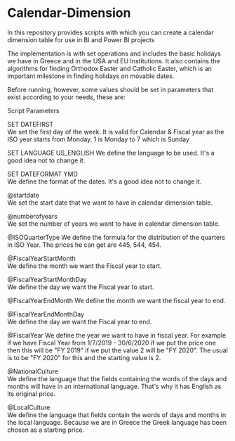 # Calendar-Dimension
In this repository provides scripts with which you can create a calendar dimension table for use in BI and Power BI projects

The implementation is with set operations and includes the basic holidays we have in Greece and in the USA and EU Institutions. 
It also contains the algorithms for finding Orthodox Easter and Catholic Easter, which is an important milestone in finding holidays on movable dates.

Before running, however, some values should be set in parameters that exist according to your needs, these are:

Script Parameters

SET DATEFIRST	
We set the first day of the week. It is valid for Calendar & Fiscal year as the ISO year starts from Monday. 1 is Monday to 7 which is Sunday

SET LANGUAGE US_ENGLISH	
We define the language to be used. It's a good idea not to change it.

SET DATEFORMAT YMD	
We define the format of the dates. It's a good idea not to change it.

@startdate	
We set the start date that we want to have in calendar dimension table.

@numberofyears	
We set the number of years we want to have in calendar dimension table.

@ISOQuarterType	
We define the formula for the distribution of the quarters in ISO Year. The prices he can get are 445, 544, 454.

@FiscalYearStartMonth	
We define the month we want the Fiscal year to start.

@FiscalYearStartMonthDay	
We define the day we want the Fiscal year to start.

@FiscalYearEndMonth	
We define the month we want the fiscal year to end.

@FiscalYearEndMonthDay	
We define the day we want the Fiscal year to end.

@FiscalYear	
We define the year we want to have in fiscal year. For example if we have Fiscal Year from 1/7/2019 - 30/6/2020 if we put the price one then this will be "FY 2019" if we put the value 2 will be "FY 2020". The usual is to be "FY 2020" for this and the starting value is 2.

@NationalCulture	
We define the language that the fields containing the words of the days and months will have in an international language. That's why it has English as its original price.

@LocalCulture	
We define the language that fields contain the words of days and months in the local language. Because we are in Greece the Greek language has been chosen as a starting price.

